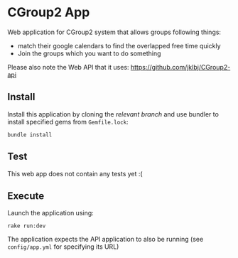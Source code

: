 # CGroup2 App

Web application for CGroup2 system that allows groups following things:

* match their google calendars to find the overlapped free time quickly
* Join the groups which you want to do something

Please also note the Web API that it uses: https://github.com/jklbj/CGroup2-api

## Install

Install this application by cloning the *relevant branch* and use bundler to install specified gems from `Gemfile.lock`:

```shell
bundle install
```

## Test

This web app does not contain any tests yet :(

## Execute

Launch the application using:

```shell
rake run:dev
```

The application expects the API application to also be running (see `config/app.yml` for specifying its URL)

